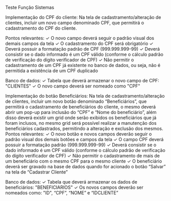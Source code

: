 Teste Função Sistemas

Implementação do CPF do cliente:
Na tela de cadastramento/alteração de clientes, incluir um novo campo denominado CPF, que permitirá o
cadastramento do CPF do cliente.

Pontos relevantes:
✓ O novo campo deverá seguir o padrão visual dos demais campos da tela
✓ O cadastramento do CPF será obrigatório
✓ Deverá possuir a formatação padrão de CPF (999.999.999-99)
✓ Deverá consistir se o dado informado é um CPF válido (conforme o cálculo padrão de verificação
do dígito verificador de CPF)
✓ Não permitir o cadastramento de um CPF já existente no banco de dados, ou seja, não é permitida
a existência de um CPF duplicado

Banco de dados:
✓ Tabela que deverá armazenar o novo campo de CPF: "CLIENTES"
✓ O novo campo deverá ser nomeado como "CPF"

Implementação do botão Beneficiários:
Na tela de cadastramento/alteração de clientes, incluir um novo botão denominado “Beneficiários”, que
permitirá o cadastramento de beneficiários do cliente, o mesmo deverá abrir um pop-up para inclusão do “CPF” e
“Nome do beneficiário”, além disso deverá existir um grid onde serão exibidos os beneficiários que já foram
inclusos, no mesmo grid será possível realizar a manutenção dos beneficiários cadastrados, permitindo a alteração
e exclusão dos mesmos.
Pontos relevantes:
✓ O novo botão e novos campos deverão seguir o padrão visual dos demais botões e campos da tela
✓ O campo CPF deverá possuir a formatação padrão (999.999.999-99)
✓ Deverá consistir se o dado informado é um CPF válido (conforme o cálculo padrão de verificação
do dígito verificador de CPF)
✓ Não permitir o cadastramento de mais de um beneficiário com o mesmo CPF para o mesmo cliente
✓ O beneficiário deverá ser gravado na base de dados quando for acionado o botão “Salvar” na tela
de “Cadastrar Cliente”

Banco de dados:
✓ Tabela que deverá armazenar os dados de beneficiários: "BENEFICIARIOS"
✓ Os novos campos deverão ser nomeados como: "ID", “CPF”, “NOME” e “IDCLIENTE”
